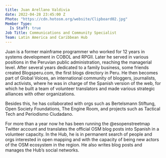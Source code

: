 ```yaml
---
title: Juan Arellano Valdivia
date: 2022-04-28 23:45:00 Z
Photo: "https://cdn.hotosm.org/website/Clipboard02.jpg"
Member Type:
  Is Staff: true
Job Title: Communications and Community Specialist
Team: Latin America and Caribbean Hub
---
```


Juan is a former mainframe programmer who worked for 12 years in systems development in COBOL and RPGII. Later he served in various positions in the Peruvian public administration, reaching the managerial level. After several years dedicated to a family business, some friends created Blogsperu.com, the first blogs directory in Peru. He then becomes part of Global Voices, an international community of bloggers, journalists, and activists, where he was in charge of the Spanish version of the web, for which he built a team of volunteer translators and made various strategic alliances with other organizations. 

Besides this, he has collaborated with orgs such as Bertelsmann Stiftung, Open Society Foundations, The Engine Room, and projects such as Tactical Tech and Periodismo Ciudadano.

For more than a year now he has been running the @esopenstreetmap Twitter account and translates the official OSM blog posts into Spanish in a volunteer capacity. In the Hub, he is in permanent search of people and orgs interested in open mapping and with the capacity of being new actors of the OSM ecosystem in the region. He also writes blog posts and manages the Hub’s social networks.
